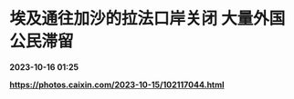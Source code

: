 # 埃及通往加沙的拉法口岸关闭 大量外国公民滞留

**2023-10-16 01:25**

**https://photos.caixin.com/2023-10-15/102117044.html**

